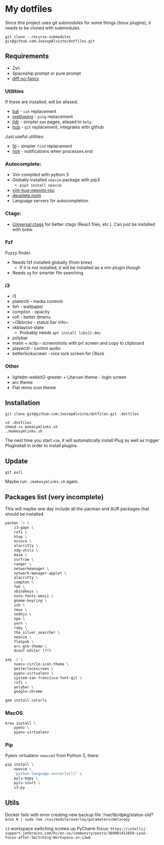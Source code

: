# My dotfiles

Since this project uses git submodules for some things (tmux plugins), it needs
to be cloned with submodules.

```
git clone --recurse-submodules git@github.com:JoosepAlviste/dotfiles.git
```

## Requirements

* Zsh
* Spaceship prompt or pure prompt
* [diff-so-fancy](https://github.com/so-fancy/diff-so-fancy)

### Utilities

If these are installed, will be aliased.

* [bat](https://github.com/sharkdp/bat) - `cat` replacement
* [prettyping](https://github.com/denilsonsa/prettyping) - `ping` replacement
* [tldr](http://tldr.sh/) - simpler `man` pages, aliased to `help`
* [hub](https://github.com/github/hub) - `git` replacement, integrates with github

Just useful utilities:

* [fd](https://github.com/sharkdp/fd/) - simpler `find` replacement
* [noti](https://github.com/variadico/noti) - notifications when processes end

### Autocomplete:

* Vim compiled with python 3
* Globally installed `neovim` package with pip3
    - `pip3 install neovim`
* [vim-hug-neovim-rpc](https://github.com/roxma/vim-hug-neovim-rpc)
* [deoplete.nvim](https://github.com/Shougo/deoplete.nvim)
* Language servers for autocompletion

### Ctags:

* [Universal ctags](https://github.com/universal-ctags/ctags) for better ctags 
(React files, etc.). Can just be installed with brew.

### Fzf

Fuzzy finder.

* Needs fzf installed globally (from brew)
    - If it is not installed, it will be installed as a vim plugin though
* Needs `ag` for smarter file searching

### i3

* i3
* platerctl - media controls
* feh - wallpaper
* compton - opacity
* rofi - better dmenu
* ~i3blocks - status bar info~
* xkblayout-state
    * Probably needs `apt install libx11-dev`
* polybar
* maim + xclip - screenshots with prt screen and copy to clipboard
* playerctl - control audio
* betterlockscreen - nice lock screen for i3lock


### Other

* lightdm-webkit2-greeter + Litarvan theme - login screen
* arc theme
* Flat remix icon theme


## Installation

```
git clone git@github.com:JoosepAlviste/dotfiles.git .dotfiles

cd .dotfiles
chmod +x makesymlinks.sh
./makesymlinks.sh
```

The next time you start `vim`, it will automatically install Plug as well as 
trigger PlugInstall in order to install plugins.

## Update

```
git pull
```

Maybe run `./makesymlinks.sh` again.


## Packages list (very incomplete)

This will maybe one day include all the pacman and AUR packages that should be 
installed.

```bash
pacman -S \
    i3-gaps \
    rofi \
    htop \
    evince \
    alacritty \
    xdg-utils \
    maim \
    surfraw \
    ranger \
    networkmanager \
    network-manager-applet \
    alacritty \
    compton \
    feh \
    xbindkeys \
    noto-fonts-emoji \
    gnome-keyring \
    zsh \
    tmux \
    nodejs \
    npm \
    yarn \
    ruby \
    the_silver_searcher \
    neovim \
    flatpak \
    arc-gtk-theme \
    dconf-editor (??)
```

```bash
yay -S \
    numix-circle-icon-theme \
    betterlockscreen \
    pyenv-virtualenv \
    system-san-francisco-font-git \
    rofi \
    polybar \
    google-chrome
```

```bash
gem install colorls
```


### MacOS

```bash
brew install \
    pyenv \
    pyenv-virtualenv
```


### Pip

Pyenv virtualenv `neovim3` from Python 3, there:

```bash
pip install \
    neovim \
    'python-language-server[all]' \
    pyls-mypy \
    pyls-isort \
    i3-py
```

## Utils

Docker fails with error creating new backup file '/var/lib/dpkg/status-old? 
`echo N | sudo tee /sys/module/overlay/parameters/metacopy`

`i3` workspace switching screws up PyCharm focus: 
`https://intellij-support.jetbrains.com/hc/en-us/community/posts/360001411659-Lose-Focus-after-Switching-Workspace-in-i3wm`


